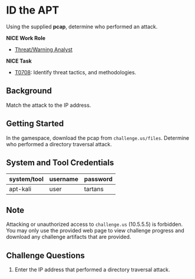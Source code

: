 # ID the APT

Using the supplied **pcap**, determine who performed an attack.

**NICE Work Role**

- [Threat/Warning Analyst](https://niccs.cisa.gov/workforce-development/nice-framework/)

**NICE Task**

- [T0708](https://niccs.cisa.gov/workforce-development/nice-framework/): Identify threat tactics, and methodologies. 

## Background

Match the attack to the IP address.

## Getting Started

In the gamespace, download the pcap from `challenge.us/files`.  Determine who performed a directory traversal attack.


## System and Tool Credentials

|system/tool|username|password|
|-----------|--------|--------|
|apt-kali |user|tartans|

## Note

Attacking or unauthorized access to `challenge.us` (10.5.5.5) is forbidden. You may only use the provided web page to view challenge progress and download any challenge artifacts that are provided.

## Challenge Questions

1. Enter the IP address that performed a directory traversal attack.
